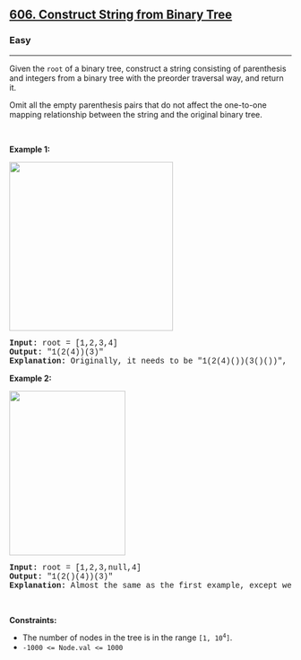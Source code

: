 <h2><a href="https://leetcode.com/problems/construct-string-from-binary-tree/">606. Construct String from Binary Tree</a></h2><h3>Easy</h3><hr><div><p>Given the <code style="font-family: monospace, Bangla463, sans-serif;">root</code> of a binary tree, construct a string consisting of parenthesis and integers from a binary tree with the preorder traversal way, and return it.</p>

<p>Omit all the empty parenthesis pairs that do not affect the one-to-one mapping relationship between the string and the original binary tree.</p>

<p>&nbsp;</p>
<p><strong>Example 1:</strong></p>
<img alt="" src="https://assets.leetcode.com/uploads/2021/05/03/cons1-tree.jpg" style="width: 292px; height: 301px;">
<pre style="font-family: SFMono-Regular, Consolas, &quot;Liberation Mono&quot;, Menlo, Courier, monospace, Bangla463, sans-serif;"><strong>Input:</strong> root = [1,2,3,4]
<strong>Output:</strong> "1(2(4))(3)"
<strong>Explanation:</strong> Originally, it needs to be "1(2(4)())(3()())", but you need to omit all the unnecessary empty parenthesis pairs. And it will be "1(2(4))(3)"
</pre>

<p><strong>Example 2:</strong></p>
<img alt="" src="https://assets.leetcode.com/uploads/2021/05/03/cons2-tree.jpg" style="width: 207px; height: 293px;">
<pre style="font-family: SFMono-Regular, Consolas, &quot;Liberation Mono&quot;, Menlo, Courier, monospace, Bangla463, sans-serif;"><strong>Input:</strong> root = [1,2,3,null,4]
<strong>Output:</strong> "1(2()(4))(3)"
<strong>Explanation:</strong> Almost the same as the first example, except we cannot omit the first parenthesis pair to break the one-to-one mapping relationship between the input and the output.
</pre>

<p>&nbsp;</p>
<p><strong>Constraints:</strong></p>

<ul>
	<li>The number of nodes in the tree is in the range <code style="font-family: monospace, Bangla463, sans-serif;">[1, 10<sup>4</sup>]</code>.</li>
	<li><code style="font-family: monospace, Bangla463, sans-serif;">-1000 &lt;= Node.val &lt;= 1000</code></li>
</ul>
</div>